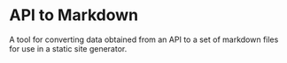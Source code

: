 # API to Markdown
A tool for converting data obtained from an API to a set of markdown files for use in a static site generator.
